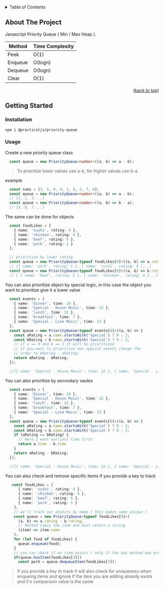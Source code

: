 <a name="readme-top"></a>

<!-- TABLE OF CONTENTS -->
<details>
  <summary>Table of Contents</summary>
  <ol>
    <li>
      <a href="#about-the-project">About The Project</a>
      <ul>
        <li><a href="#built-with">Built With</a></li>
      </ul>
    </li>
    <li>
      <a href="#getting-started">Getting Started</a>
  </ol>
</details>



<!-- ABOUT THE PROJECT -->
## About The Project

Javascript Priority Queue ( Min / Max Heap ).

|Method | Time Complexity|
|-------|----------------|
|Peek   |  O(1)          |
|Enqueue|  O(logn)       |
|Dequeue|  O(logn)       |
|Clear  | O(1)           |


<p align="right">(<a href="#readme-top">back to top</a>)</p>


<!-- GETTING STARTED -->
## Getting Started

### Installation

```npm
npm i @practicaljs/priority-queue
```

### Usage

Create a new priority queue class
```ts
  const queue = new PriorityQueue<number>((a, b) => a - b);
```
> To prioritize lower values use a-b, for higher values use b-a

example
```ts
  const nums = [3, 5, 9, 4, 1, 6, 2, 7, 8];
  const queue = new PriorityQueue<number>((a, b) => a - b);
  // [1, 2, 3....]
  const queue = new PriorityQueue<number>((a, b) => b - a);
  // [9, 8, 7....]
```

The same can be done for objects
```ts
  const foodLikes = [
    { name: 'sushi', rating: 4 },
    { name: 'chicken', rating: 4 },
    { name: 'beef', rating: 5 },
    { name: 'pork', rating: 1 }
  ];

  // prioritize by lower rating
  const queue = new PriorityQueue<typeof foodLikes[0]>((a, b) => a.rating - b.rating);
  // [{ name: 'pork', rating: 1 }, { name: 'sushi', rating: 4 }...]
  const queue = new PriorityQueue<typeof foodLikes[0]>((a, b) => b.rating - a.rating);
  // [ { name: 'beef', rating: 5 }, { name: 'chicken', rating: 4 }...]
```

You can also prioritize object by special logic, in this case the object you want to prioritize give it a lower value

```ts
  const events = [
    { name: 'Dinner', time: 19 },
    { name: 'Special - House Music', time: 22 },
    { name: 'lunch', time: 12 },
    { name: 'breakfast', time: 7 },
    { name: 'Special - Live Music', time: 23 }
  ];
  const queue = new PriorityQueue<typeof events[0]>((a, b) => {
    const aRating = a.name.startsWith('Special') ? 0 : 2;
    const bRating = b.name.startsWith('Special') ? 0 : 2;
    // if a == 0 and b == 2 it will be prioritized
    // if you want to prioritize non special events change the
    // order to bRating - aRating;
    return aRating - bRating;
  });

  //[{ name: 'Special - House Music', time: 22 }, { name: 'Special - Live Music', time: 23 }...]
```

You can also prioritize by secondary vaules

```ts
  const events = [
    { name: 'Dinner', time: 19 },
    { name: 'Special - House Music', time: 22 },
    { name: 'lunch', time: 12 },
    { name: 'breakfast', time: 7 },
    { name: 'Special - Live Music', time: 23 }
  ];
  const queue = new PriorityQueue<typeof events[0]>((a, b) => {
    const aRating = a.name.startsWith('Special') ? 0 : 2;
    const bRating = b.name.startsWith('Special') ? 0 : 2;
    if (aRating == bRating) {
      // Here I want earliest time first
      return a.time - b.time
    }
    return aRating - bRating;
  });

  //[{ name: 'Special - House Music', time: 22 }, { name: 'Special - Live Music', time: 23 },  { name: 'breakfast', time: 7}...]
```

You can also check and remove specific items if you provide a key to track

```ts
   const foodLikes = [
      { name: 'sushi', rating: 4 },
      { name: 'chicken', rating: 4 },
      { name: 'beef', rating: 5 },
      { name: 'pork', rating: 1 }
    ];
    // we'll track our objects by name ( this makes name unique )
    const queue = new PriorityQueue<typeof foodLikes[0]>(
      (a, b) => a.rating - b.rating,
      // Method takes the item and must return a string
      (item) => item.name
    );
    for (let food of foodLikes) {
      queue.enqueue(food);
    }
    // you can check if an item exists ( only if the key method was provided )
    if(queue.hasItem(foodLikes[3]))
      const pork = queue.dequeueItem(foodLikes[3]);
```
> If you provide a key to track it will also check for uniqueness when enqueing items and ignore if the item you are adding already exists and it's comparison value is the same